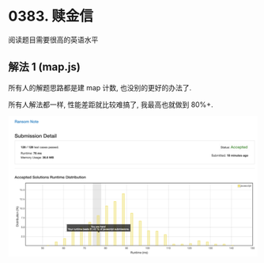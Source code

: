 # 0383. 赎金信

阅读题目需要很高的英语水平

## 解法 1 (map.js)

所有人的解题思路都是建 map 计数, 也没别的更好的办法了.

所有人解法都一样, 性能差距就比较难搞了, 我最高也就做到 80%+.

![成绩](.assets/map.png)
